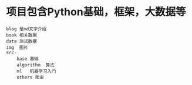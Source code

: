 # 项目包含Python基础，框架，大数据等
```
blog 是md文字介绍
book 相关数据
data 测试数据
img  图片
src-
    base 基础
    algorithm  算法
    ml   机器学习入门
    others 爬虫
```
